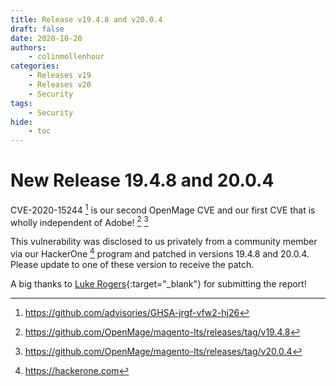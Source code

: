 ```yaml
---
title: Release v19.4.8 and v20.0.4
draft: false
date: 2020-10-20
authors:
    - colinmollenhour
categories:
    - Releases v19
    - Releases v20
    - Security
tags:
    - Security
hide:
    - toc
---
```


# New Release 19.4.8 and 20.0.4

CVE-2020-15244 [^3] is our second OpenMage CVE and our first CVE that is wholly independent of Adobe! [^1] [^2]

<!-- more -->

This vulnerability was disclosed to us privately from a community member via our HackerOne [^4] program and patched in versions 19.4.8 and 20.0.4. Please update to
one of these version to receive the patch.

A big thanks to [Luke Rogers](https://hackerone.com/convenient){:target="_blank"} for submitting the report!

[^1]: https://github.com/OpenMage/magento-lts/releases/tag/v19.4.8
[^2]: https://github.com/OpenMage/magento-lts/releases/tag/v20.0.4
[^3]: https://github.com/advisories/GHSA-jrgf-vfw2-hj26
[^4]: https://hackerone.com
